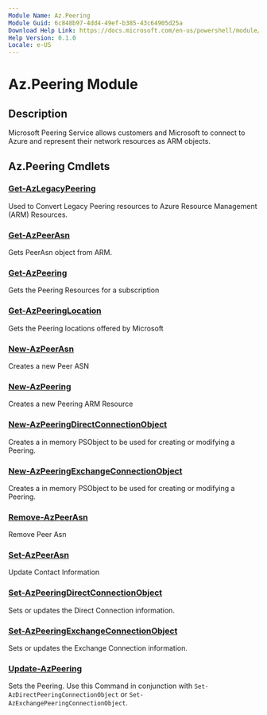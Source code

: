 ```yaml
---
Module Name: Az.Peering
Module Guid: 6c848b97-4dd4-49ef-b385-43c64905d25a
Download Help Link: https://docs.microsoft.com/en-us/powershell/module/az.peering.md
Help Version: 0.1.0
Locale: e-US
---
```


# Az.Peering Module
## Description
Microsoft Peering Service allows customers and Microsoft to connect to Azure and represent their network resources as ARM objects.

## Az.Peering Cmdlets
### [Get-AzLegacyPeering](Get-AzLegacyPeering.md)
Used to Convert Legacy Peering resources to Azure Resource Management (ARM) Resources. 

### [Get-AzPeerAsn](Get-AzPeerAsn.md)
Gets PeerAsn object from ARM.

### [Get-AzPeering](Get-AzPeering.md)
Gets the Peering Resources for a subscription

### [Get-AzPeeringLocation](Get-AzPeeringLocation.md)
Gets the Peering locations offered by Microsoft

### [New-AzPeerAsn](New-AzPeerAsn.md)
Creates a new Peer ASN 

### [New-AzPeering](New-AzPeering.md)
Creates a new Peering ARM Resource

### [New-AzPeeringDirectConnectionObject](New-AzPeeringDirectConnectionObject.md)
Creates a in memory PSObject to be used for creating or modifying a Peering.

### [New-AzPeeringExchangeConnectionObject](New-AzPeeringExchangeConnectionObject.md)
Creates a in memory PSObject to be used for creating or modifying a Peering.

### [Remove-AzPeerAsn](Remove-AzPeerAsn.md)
Remove Peer Asn

### [Set-AzPeerAsn](Set-AzPeerAsn.md)
Update Contact Information

### [Set-AzPeeringDirectConnectionObject](Set-AzPeeringDirectConnectionObject.md)
Sets or updates the Direct Connection information. 

### [Set-AzPeeringExchangeConnectionObject](Set-AzPeeringExchangeConnectionObject.md)
Sets or updates the Exchange Connection information. 

### [Update-AzPeering](Update-AzPeering.md)
Sets the Peering. Use this Command in conjunction with `Set-AzDirectPeeringConnectionObject` or `Set-AzExchangePeeringConnectionObject`.

